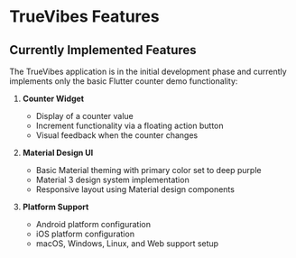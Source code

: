 # TrueVibes Features

## Currently Implemented Features

The TrueVibes application is in the initial development phase and currently implements only the basic Flutter counter demo functionality:

1. **Counter Widget**
   - Display of a counter value
   - Increment functionality via a floating action button
   - Visual feedback when the counter changes

2. **Material Design UI**
   - Basic Material theming with primary color set to deep purple
   - Material 3 design system implementation
   - Responsive layout using Material design components

3. **Platform Support**
   - Android platform configuration
   - iOS platform configuration
   - macOS, Windows, Linux, and Web support setup
